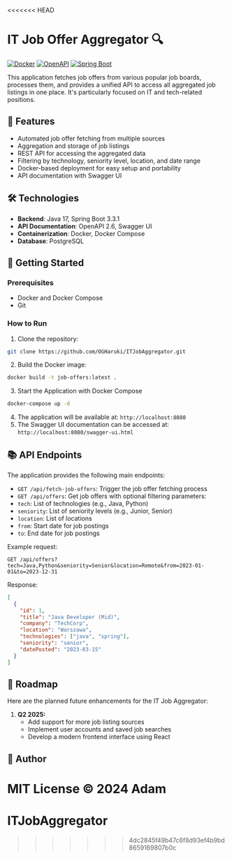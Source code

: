 <<<<<<< HEAD
# IT Job Offer Aggregator 🔍

[![Docker](https://img.shields.io/badge/Docker-✓-blue?logo=docker)](https://www.docker.com)
[![OpenAPI](https://img.shields.io/badge/OpenAPI-2.6-6BA539?logo=openapi-initiative)](https://swagger.io/specification/)
[![Spring Boot](https://img.shields.io/badge/Spring_Boot-3.3.1-6DB33F?logo=spring)](https://spring.io/projects/spring-boot)

This application fetches job offers from various popular job boards, processes them, and provides a unified API to access all aggregated job listings in one place. It's particularly focused on IT and tech-related positions.

## 🌟 Features
- Automated job offer fetching from multiple sources
- Aggregation and storage of job listings
- REST API for accessing the aggregated data
- Filtering by technology, seniority level, location, and date range
- Docker-based deployment for easy setup and portability
- API documentation with Swagger UI

## 🛠 Technologies
- **Backend**: Java 17, Spring Boot 3.3.1
- **API Documentation**: OpenAPI 2.6, Swagger UI
- **Containerization**: Docker, Docker Compose
- **Database**: PostgreSQL

## 🚀 Getting Started

### Prerequisites

- Docker and Docker Compose
- Git

### How to Run

1. Clone the repository:
```bash
git clone https://github.com/OGHaruki/ITJobAggregator.git
```
2.  Build the Docker image:
```bash
docker build -t job-offers:latest .
```
3.  Start the Application with Docker Compose
```bash
docker-compose up -d
```
4. The application will be available at: `http://localhost:8080`
5. The Swagger UI documentation can be accessed at: `http://localhost:8080/swagger-ui.html`

## 📚 API Endpoints

The application provides the following main endpoints:
- `GET /api/fetch-job-offers`: Trigger the job offer fetching process
- `GET /api/offers`: Get job offers with optional filtering parameters:
- `tech`: List of technologies (e.g., Java, Python)
- `seniority`: List of seniority levels (e.g., Junior, Senior)
- `location`: List of locations
- `from`: Start date for job postings
- `to`: End date for job postings

Example request:
```http
GET /api/offers?tech=Java,Python&seniority=Senior&location=Remote&from=2023-01-01&to=2023-12-31
```

Response:
```json
[
  {
    "id": 1,
    "title": "Java Developer (Mid)",
    "company": "TechCorp",
    "location": "Warszawa",
    "technologies": ["java", "spring"],
    "seniority": "senior",
    "datePosted": "2023-03-15"
  }
]
```

## 📌 Roadmap

Here are the planned future enhancements for the IT Job Aggregator:

1. **Q2 2025:**
   - Add support for more job listing sources
   - Implement user accounts and saved job searches
   - Develop a modern frontend interface using React
     
## 📄 Author
MIT License © 2024 Adam
=======
# ITJobAggregator
>>>>>>> 4dc2845f49b47c6f8d93ef4b9bd8659169807b0c
